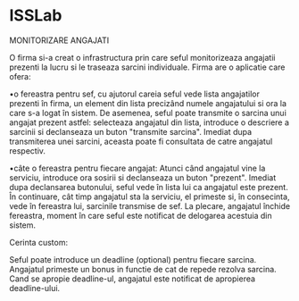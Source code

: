 # ISSLab
MONITORIZARE ANGAJATI 

O firma si-a creat o infrastructura prin care seful monitorizeaza angajatii prezenti la lucru si le traseaza sarcini individuale. Firma are o aplicatie care ofera: 

  •o  fereastra  pentru  sef, cu ajutorul careia seful vede lista angajatilor prezenti în firma, un element din lista precizând numele angajatului si ora la care s-a logat în sistem. De asemenea, seful poate transmite o sarcina unui angajat prezent astfel: selecteaza angajatul din lista, introduce o descriere a sarcinii si declanseaza un buton "transmite sarcina". Imediat dupa transmiterea unei sarcini, aceasta poate fi consultata de catre angajatul respectiv.
  
  •câte o fereastra pentru fiecare angajat: Atunci când angajatul vine la serviciu, introduce ora sosirii si declanseaza un buton "prezent". Imediat dupa declansarea butonului, seful vede în lista lui ca angajatul este prezent. În continuare, cât timp angajatul sta la serviciu, el primeste si, în consecinta, vede în fereastra lui, sarcinile transmise de sef. La plecare, angajatul închide fereastra, moment în care seful este notificat de delogarea acestuia din sistem. 
  
  Cerinta custom:
  
  Seful poate introduce un deadline (optional) pentru fiecare sarcina. Angajatul primeste un bonus in functie de cat de repede rezolva sarcina. Cand se apropie deadline-ul, angajatul este notificat de apropierea deadline-ului.
